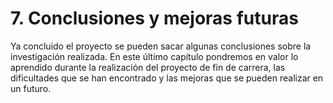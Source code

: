 # 7. Conclusiones y mejoras futuras

Ya concluido el proyecto se pueden sacar algunas conclusiones sobre la investigación realizada. En este último capítulo pondremos en valor lo aprendido durante la realización del proyecto de fin de carrera, las dificultades que se han encontrado y las mejoras que se pueden realizar en un futuro.